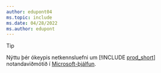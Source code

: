```yaml
---
author: edupont04
ms.topic: include
ms.date: 04/28/2022
ms.author: edupont
---
```

> [!TIP]
> Nýttu þér ókeypis netkennsluefni um [!INCLUDE [prod_short](prod_short.md)] notandaviðmótið í [Microsoft-þjálfun](/training/dynamics365/business-central?WT.mc_id=dyn365bc_landingpage-docs).
